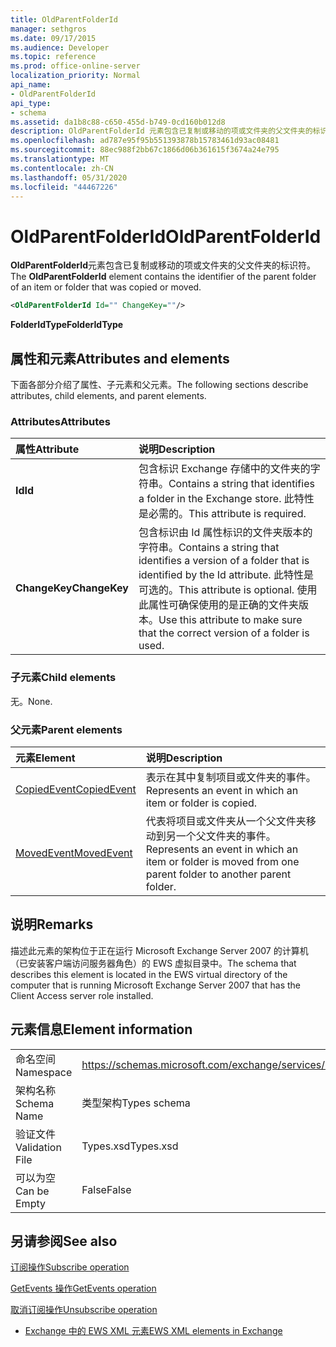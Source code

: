 ```yaml
---
title: OldParentFolderId
manager: sethgros
ms.date: 09/17/2015
ms.audience: Developer
ms.topic: reference
ms.prod: office-online-server
localization_priority: Normal
api_name:
- OldParentFolderId
api_type:
- schema
ms.assetid: da1b8c88-c650-455d-b749-0cd160b012d8
description: OldParentFolderId 元素包含已复制或移动的项或文件夹的父文件夹的标识符。
ms.openlocfilehash: ad787e95f95b551393878b15783461d93ac08481
ms.sourcegitcommit: 88ec988f2bb67c1866d06b361615f3674a24e795
ms.translationtype: MT
ms.contentlocale: zh-CN
ms.lasthandoff: 05/31/2020
ms.locfileid: "44467226"
---
```

# <a name="oldparentfolderid"></a><span data-ttu-id="66711-103">OldParentFolderId</span><span class="sxs-lookup"><span data-stu-id="66711-103">OldParentFolderId</span></span>

<span data-ttu-id="66711-104">**OldParentFolderId**元素包含已复制或移动的项或文件夹的父文件夹的标识符。</span><span class="sxs-lookup"><span data-stu-id="66711-104">The **OldParentFolderId** element contains the identifier of the parent folder of an item or folder that was copied or moved.</span></span> 
  
```xml
<OldParentFolderId Id="" ChangeKey=""/>
```

 <span data-ttu-id="66711-105">**FolderIdType**</span><span class="sxs-lookup"><span data-stu-id="66711-105">**FolderIdType**</span></span>
## <a name="attributes-and-elements"></a><span data-ttu-id="66711-106">属性和元素</span><span class="sxs-lookup"><span data-stu-id="66711-106">Attributes and elements</span></span>

<span data-ttu-id="66711-107">下面各部分介绍了属性、子元素和父元素。</span><span class="sxs-lookup"><span data-stu-id="66711-107">The following sections describe attributes, child elements, and parent elements.</span></span>
  
### <a name="attributes"></a><span data-ttu-id="66711-108">Attributes</span><span class="sxs-lookup"><span data-stu-id="66711-108">Attributes</span></span>

|<span data-ttu-id="66711-109">**属性**</span><span class="sxs-lookup"><span data-stu-id="66711-109">**Attribute**</span></span>|<span data-ttu-id="66711-110">**说明**</span><span class="sxs-lookup"><span data-stu-id="66711-110">**Description**</span></span>|
|:-----|:-----|
|<span data-ttu-id="66711-111">**Id**</span><span class="sxs-lookup"><span data-stu-id="66711-111">**Id**</span></span> <br/> |<span data-ttu-id="66711-112">包含标识 Exchange 存储中的文件夹的字符串。</span><span class="sxs-lookup"><span data-stu-id="66711-112">Contains a string that identifies a folder in the Exchange store.</span></span> <span data-ttu-id="66711-113">此特性是必需的。</span><span class="sxs-lookup"><span data-stu-id="66711-113">This attribute is required.</span></span>  <br/> |
|<span data-ttu-id="66711-114">**ChangeKey**</span><span class="sxs-lookup"><span data-stu-id="66711-114">**ChangeKey**</span></span> <br/> |<span data-ttu-id="66711-115">包含标识由 Id 属性标识的文件夹版本的字符串。</span><span class="sxs-lookup"><span data-stu-id="66711-115">Contains a string that identifies a version of a folder that is identified by the Id attribute.</span></span> <span data-ttu-id="66711-116">此特性是可选的。</span><span class="sxs-lookup"><span data-stu-id="66711-116">This attribute is optional.</span></span> <span data-ttu-id="66711-117">使用此属性可确保使用的是正确的文件夹版本。</span><span class="sxs-lookup"><span data-stu-id="66711-117">Use this attribute to make sure that the correct version of a folder is used.</span></span>  <br/> |
   
### <a name="child-elements"></a><span data-ttu-id="66711-118">子元素</span><span class="sxs-lookup"><span data-stu-id="66711-118">Child elements</span></span>

<span data-ttu-id="66711-119">无。</span><span class="sxs-lookup"><span data-stu-id="66711-119">None.</span></span>
  
### <a name="parent-elements"></a><span data-ttu-id="66711-120">父元素</span><span class="sxs-lookup"><span data-stu-id="66711-120">Parent elements</span></span>

|<span data-ttu-id="66711-121">**元素**</span><span class="sxs-lookup"><span data-stu-id="66711-121">**Element**</span></span>|<span data-ttu-id="66711-122">**说明**</span><span class="sxs-lookup"><span data-stu-id="66711-122">**Description**</span></span>|
|:-----|:-----|
|[<span data-ttu-id="66711-123">CopiedEvent</span><span class="sxs-lookup"><span data-stu-id="66711-123">CopiedEvent</span></span>](copiedevent.md) <br/> |<span data-ttu-id="66711-124">表示在其中复制项目或文件夹的事件。</span><span class="sxs-lookup"><span data-stu-id="66711-124">Represents an event in which an item or folder is copied.</span></span>  <br/> |
|[<span data-ttu-id="66711-125">MovedEvent</span><span class="sxs-lookup"><span data-stu-id="66711-125">MovedEvent</span></span>](movedevent.md) <br/> |<span data-ttu-id="66711-126">代表将项目或文件夹从一个父文件夹移动到另一个父文件夹的事件。</span><span class="sxs-lookup"><span data-stu-id="66711-126">Represents an event in which an item or folder is moved from one parent folder to another parent folder.</span></span>  <br/> |
   
## <a name="remarks"></a><span data-ttu-id="66711-127">说明</span><span class="sxs-lookup"><span data-stu-id="66711-127">Remarks</span></span>

<span data-ttu-id="66711-128">描述此元素的架构位于正在运行 Microsoft Exchange Server 2007 的计算机（已安装客户端访问服务器角色）的 EWS 虚拟目录中。</span><span class="sxs-lookup"><span data-stu-id="66711-128">The schema that describes this element is located in the EWS virtual directory of the computer that is running Microsoft Exchange Server 2007 that has the Client Access server role installed.</span></span>
  
## <a name="element-information"></a><span data-ttu-id="66711-129">元素信息</span><span class="sxs-lookup"><span data-stu-id="66711-129">Element information</span></span>

|||
|:-----|:-----|
|<span data-ttu-id="66711-130">命名空间</span><span class="sxs-lookup"><span data-stu-id="66711-130">Namespace</span></span>  <br/> |https://schemas.microsoft.com/exchange/services/2006/types  <br/> |
|<span data-ttu-id="66711-131">架构名称</span><span class="sxs-lookup"><span data-stu-id="66711-131">Schema Name</span></span>  <br/> |<span data-ttu-id="66711-132">类型架构</span><span class="sxs-lookup"><span data-stu-id="66711-132">Types schema</span></span>  <br/> |
|<span data-ttu-id="66711-133">验证文件</span><span class="sxs-lookup"><span data-stu-id="66711-133">Validation File</span></span>  <br/> |<span data-ttu-id="66711-134">Types.xsd</span><span class="sxs-lookup"><span data-stu-id="66711-134">Types.xsd</span></span>  <br/> |
|<span data-ttu-id="66711-135">可以为空</span><span class="sxs-lookup"><span data-stu-id="66711-135">Can be Empty</span></span>  <br/> |<span data-ttu-id="66711-136">False</span><span class="sxs-lookup"><span data-stu-id="66711-136">False</span></span>  <br/> |
   
## <a name="see-also"></a><span data-ttu-id="66711-137">另请参阅</span><span class="sxs-lookup"><span data-stu-id="66711-137">See also</span></span>



[<span data-ttu-id="66711-138">订阅操作</span><span class="sxs-lookup"><span data-stu-id="66711-138">Subscribe operation</span></span>](subscribe-operation.md)
  
[<span data-ttu-id="66711-139">GetEvents 操作</span><span class="sxs-lookup"><span data-stu-id="66711-139">GetEvents operation</span></span>](getevents-operation.md)
  
[<span data-ttu-id="66711-140">取消订阅操作</span><span class="sxs-lookup"><span data-stu-id="66711-140">Unsubscribe operation</span></span>](unsubscribe-operation.md)


- [<span data-ttu-id="66711-141">Exchange 中的 EWS XML 元素</span><span class="sxs-lookup"><span data-stu-id="66711-141">EWS XML elements in Exchange</span></span>](ews-xml-elements-in-exchange.md)

